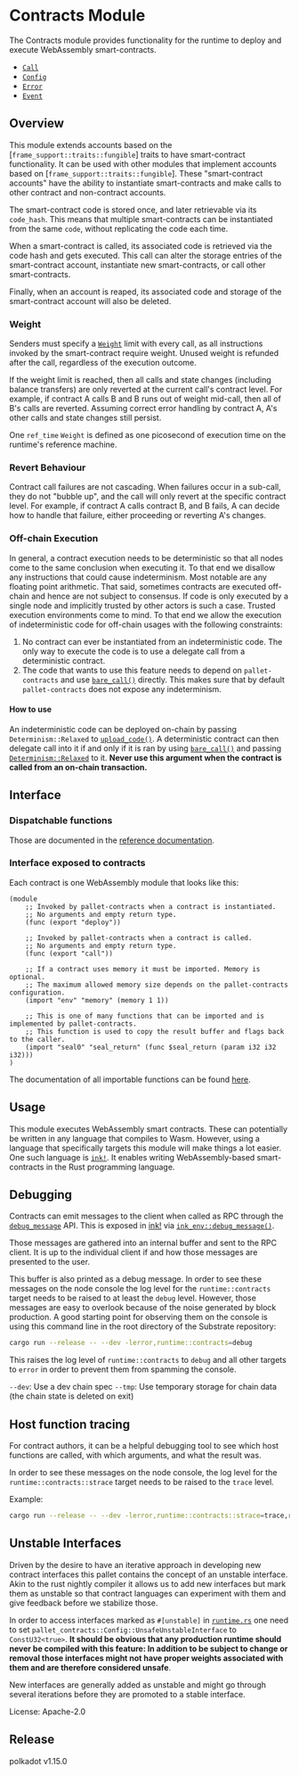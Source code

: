 # Contracts Module

The Contracts module provides functionality for the runtime to deploy and execute WebAssembly smart-contracts.

- [`Call`](https://paritytech.github.io/substrate/master/pallet_contracts/pallet/enum.Call.html)
- [`Config`](https://paritytech.github.io/substrate/master/pallet_contracts/pallet/trait.Config.html)
- [`Error`](https://paritytech.github.io/substrate/master/pallet_contracts/pallet/enum.Error.html)
- [`Event`](https://paritytech.github.io/substrate/master/pallet_contracts/pallet/enum.Event.html)

## Overview

This module extends accounts based on the [`frame_support::traits::fungible`] traits to have smart-contract
functionality. It can be used with other modules that implement accounts based on [`frame_support::traits::fungible`].
These "smart-contract accounts" have the ability to instantiate smart-contracts and make calls to other contract and
non-contract accounts.

The smart-contract code is stored once, and later retrievable via its `code_hash`. This means that multiple
smart-contracts can be instantiated from the same `code`, without replicating the code each time.

When a smart-contract is called, its associated code is retrieved via the code hash and gets executed. This call can
alter the storage entries of the smart-contract account, instantiate new smart-contracts, or call other smart-contracts.

Finally, when an account is reaped, its associated code and storage of the smart-contract account will also be deleted.

### Weight

Senders must specify a [`Weight`](https://paritytech.github.io/substrate/master/sp_weights/struct.Weight.html) limit
with every call, as all instructions invoked by the smart-contract require weight. Unused weight is refunded after the
call, regardless of the execution outcome.

If the weight limit is reached, then all calls and state changes (including balance transfers) are only reverted at the
current call's contract level. For example, if contract A calls B and B runs out of weight mid-call, then all of B's
calls are reverted. Assuming correct error handling by contract A, A's other calls and state changes still persist.

One `ref_time` `Weight` is defined as one picosecond of execution time on the runtime's reference machine.

### Revert Behaviour

Contract call failures are not cascading. When failures occur in a sub-call, they do not "bubble up", and the call will
only revert at the specific contract level. For example, if contract A calls contract B, and B fails, A can decide how
to handle that failure, either proceeding or reverting A's changes.

### Off-chain Execution

In general, a contract execution needs to be deterministic so that all nodes come to the same conclusion when executing
it. To that end we disallow any instructions that could cause indeterminism. Most notable are any floating point
arithmetic. That said, sometimes contracts are executed off-chain and hence are not subject to consensus. If code is
only executed by a single node and implicitly trusted by other actors is such a case. Trusted execution environments
come to mind. To that end we allow the execution of indeterministic code for off-chain usages with the following
constraints:

1. No contract can ever be instantiated from an indeterministic code. The only way to execute the code is to use a
delegate call from a deterministic contract.
2. The code that wants to use this feature needs to depend on `pallet-contracts` and use
[`bare_call()`](https://paritytech.github.io/substrate/master/pallet_contracts/pallet/struct.Pallet.html#method.bare_call)
directly. This makes sure that by default `pallet-contracts` does not expose any indeterminism.

#### How to use

An indeterministic code can be deployed on-chain by passing `Determinism::Relaxed` to
[`upload_code()`](https://paritytech.github.io/substrate/master/pallet_contracts/pallet/struct.Pallet.html#method.upload_code).
A deterministic contract can then delegate call into it if and only if it is ran by using
[`bare_call()`](https://paritytech.github.io/substrate/master/pallet_contracts/pallet/struct.Pallet.html#method.bare_call)
and passing
[`Determinism::Relaxed`](https://paritytech.github.io/substrate/master/pallet_contracts/enum.Determinism.html#variant.Relaxed)
to it. **Never use this argument when the contract is called from an on-chain transaction.**

## Interface

### Dispatchable functions

Those are documented in the [reference
documentation](https://paritytech.github.io/substrate/master/pallet_contracts/index.html#dispatchable-functions).

### Interface exposed to contracts

Each contract is one WebAssembly module that looks like this:

```wat
(module
    ;; Invoked by pallet-contracts when a contract is instantiated.
    ;; No arguments and empty return type.
    (func (export "deploy"))

    ;; Invoked by pallet-contracts when a contract is called.
    ;; No arguments and empty return type.
    (func (export "call"))

    ;; If a contract uses memory it must be imported. Memory is optional.
    ;; The maximum allowed memory size depends on the pallet-contracts configuration.
    (import "env" "memory" (memory 1 1))

    ;; This is one of many functions that can be imported and is implemented by pallet-contracts.
    ;; This function is used to copy the result buffer and flags back to the caller.
    (import "seal0" "seal_return" (func $seal_return (param i32 i32 i32)))
)
```

The documentation of all importable functions can be found
[here](https://paritytech.github.io/substrate/master/pallet_contracts/api_doc/trait.Current.html).

## Usage

This module executes WebAssembly smart contracts. These can potentially be written in any language that compiles to
Wasm. However, using a language that specifically targets this module will make things a lot easier. One such language
is [`ink!`](https://use.ink). It enables writing WebAssembly-based smart-contracts in the Rust programming language.

## Debugging

Contracts can emit messages to the client when called as RPC through the
[`debug_message`](https://paritytech.github.io/substrate/master/pallet_contracts/api_doc/trait.Current.html#tymethod.debug_message)
API. This is exposed in [ink!](https://use.ink) via
[`ink_env::debug_message()`](https://paritytech.github.io/ink/ink_env/fn.debug_message.html).

Those messages are gathered into an internal buffer and sent to the RPC client. It is up to the individual client if
and how those messages are presented to the user.

This buffer is also printed as a debug message. In order to see these messages on the node console the log level for the
`runtime::contracts` target needs to be raised to at least the `debug` level. However, those messages are easy to
overlook because of the noise generated by block production. A good starting point for observing them on the console is
using this command line in the root directory of the Substrate repository:

```bash
cargo run --release -- --dev -lerror,runtime::contracts=debug
```

This raises the log level of `runtime::contracts` to `debug` and all other targets to `error` in order to prevent them
from spamming the console.

`--dev`: Use a dev chain spec `--tmp`: Use temporary storage for chain data (the chain state is deleted on exit)

## Host function tracing

For contract authors, it can be a helpful debugging tool to see which host functions are called, with which arguments,
and what the result was.

In order to see these messages on the node console, the log level for the `runtime::contracts::strace` target needs to
be raised to the `trace` level.

Example:

```bash
cargo run --release -- --dev -lerror,runtime::contracts::strace=trace,runtime::contracts=debug
```

## Unstable Interfaces

Driven by the desire to have an iterative approach in developing new contract interfaces this pallet contains the
concept of an unstable interface. Akin to the rust nightly compiler it allows us to add new interfaces but mark them as
unstable so that contract languages can experiment with them and give feedback before we stabilize those.

In order to access interfaces marked as `#[unstable]` in [`runtime.rs`](src/wasm/runtime.rs) one need to set
`pallet_contracts::Config::UnsafeUnstableInterface` to `ConstU32<true>`. **It should be obvious that any production
runtime should never be compiled with this feature: In addition to be subject to change or removal those interfaces
might not have proper weights associated with them and are therefore considered unsafe**.

New interfaces are generally added as unstable and might go through several iterations before they are promoted to a
stable interface.

License: Apache-2.0


## Release

polkadot v1.15.0

